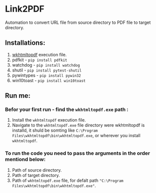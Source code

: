 # Link2PDF
Automation to convert URL file from source directory to PDF file to target directory.

## Installations:
1. [wkhtmltopdf](https://wkhtmltopdf.org/downloads.html) execution file.
2. pdfkit - `pip install pdfkit`
3. watchdog - `pip install watchdog`
4. shutil - `pip install pytest-shutil`
5. pywintypes - `pip install pywin32`
6. win10toast - `pip install win10toast`

## Run me:
### Befor your first run - find the `wkhtmltopdf.exe` path :
1. Install the `wkhtmltopdf` execution file.
2. Navigate to the `wkhtmltopdf.exe` file directory were wkhtmltopdf is installd, it shuld be somting like `C:\Program Files\wkhtmltopdf\bin\wkhtmltopdf.exe`, or wherever you install `wkhtmltopdf`.


### To run the code you need to pass the arguments in the order mentiond below:
1. Path of source directory.
2. Path of target directory.
3. Path of `wkhtmltopdf.exe` file, for defalt path `"C:\Program Files\wkhtmltopdf\bin\wkhtmltopdf.exe"`.  
